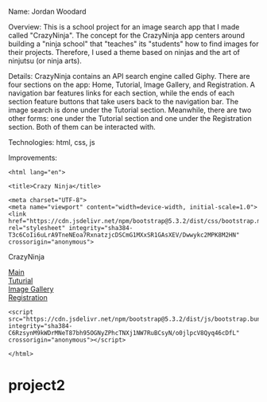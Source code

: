 Name:  Jordan Woodard

Overview:  This is a school project for an image search app that I made called "CrazyNinja".  The concept for the CrazyNinja app centers around building a "ninja school" that "teaches" its "students" how to find images for their projects.  Therefore, I used a theme based on ninjas and the art of ninjutsu (or ninja arts).

Details:  CrazyNinja contains an API search engine called Giphy.  There are four sections on the app:  Home, Tutorial, Image Gallery, and Registration.  A navigation bar features links for each section, while the ends of each section feature buttons that take users back to the navigation bar.  The image search is done under the Tutorial section.  Meanwhile, there are two other forms:  one under the Tutorial section and one under the Registration section.  Both of them can be interacted with.

Technologies:  html, css, js

Improvements:  



<!doctype html>

    <html lang="en">

<head>
    
    <title>Crazy Ninja</title>

    <meta charset="UTF-8">
    <meta name="viewport" content="width=device-width, initial-scale=1.0">
    <link href="https://cdn.jsdelivr.net/npm/bootstrap@5.3.2/dist/css/bootstrap.min.css" rel="stylesheet" integrity="sha384-T3c6CoIi6uLrA9TneNEoa7RxnatzjcDSCmG1MXxSR1GAsXEV/Dwwykc2MPK8M2HN" crossorigin="anonymous">

</head>

<body>
    
  <!--navbar-->

  <nav class="navbar navbar-expand-lg d-flex">
    <div class="row container-fluid" id="backtothetop">
    <div class="col-8">
      <p class="navbar-brand my-auto">CrazyNinja</p>
    </div>
    <div class="col-1">
      <div class="nav-item"></div>
        <a class="nav-link active" aria-current="page" href="#main">Main</a>
    </div>
    <div class="col-1">
      <div class="nav-item"></div>
        <a class="nav-link" href="#tutorial">Tuturial</a>
    </div>
    <div class="col-1">
      <div class="nav-item"></div>
        <a class="nav-link" href="#image-gallery">Image Gallery</a>
    </div>
    <div class="col-1">
      <div class="nav-item"></div>
        <a class="nav-link" href="#registration">Registration</a>
    </div>
    </div>
  </nav>
  
    <script src="https://cdn.jsdelivr.net/npm/bootstrap@5.3.2/dist/js/bootstrap.bundle.min.js" integrity="sha384-C6RzsynM9kWDrMNeT87bh95OGNyZPhcTNXj1NW7RuBCsyN/o0jlpcV8Qyq46cDfL" crossorigin="anonymous"></script>

</body>

    </html>

# project2
